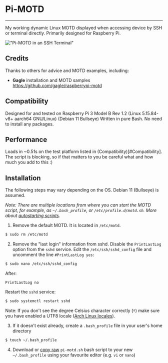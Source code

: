 # Pi-MOTD

---

My working dynamic Linux MOTD displayed when accessing device by SSH or terminal directly. Primarily designed for Raspberry Pi.

!["Pi-MOTD in an SSH Terminal"](https://user-images.githubusercontent.com/727393/229028846-08b79e78-d4a4-46f1-93cc-e83f5d50dc63.png "Pi-MOTD in an SSH Terminal Example")

## Credits
Thanks to others for advice and MOTD examples, including:
* **Gagle** installation and MOTD samples https://github.com/gagle/raspberrypi-motd

## Compatibility
Designed for and tested on Raspberry Pi 3 Model B Rev 1.2 (Linux 5.15.84-v8+ aarch64 GNU/Linux) (Debian 11 Bullseye)
Written in pure Bash. No need to install any packages.

## Performance
Loads in ~0.51s on the test platform listed in (Compatibility)[#Compatibility]. The script is blocking, so if that matters to you be careful what and how much you add to this :) 

## Installation
The following steps may vary depending on the OS. Debian 11 (Bullseye) is assumed.

*Note: There are multiple locations from where you can start the MOTD script, for example, as `~/.bash_profile`, or  `/etc/profile.d/motd.sh`. More about [autostarting scripts](https://wiki.archlinux.org/index.php/Bash#Configuration_file_sourcing_order_at_startup).*

1. Remove the default MOTD. It is located in `/etc/motd`.
  
  ```bash
  $ sudo rm /etc/motd
  ```
  
2. Remove the "last login" information from sshd. Disable the `PrintLastLog` option from the `sshd` service. Edit the `/etc/ssh/sshd_config` file and uncomment the line `#PrintLastLog yes`:
  
  ```bash
  $ sudo nano /etc/ssh/sshd_config
  ```
  
  After:
  
  ```text
  PrintLastLog no
  ```
  
  Restart the `sshd` service:
  
  ```bash
  $ sudo systemctl restart sshd
  ```

Note: If you don't see the degree Celsius character correctly (`º`) make sure you have enabled a UTF8 locale ([Arch Linux locales](https://wiki.archlinux.org/index.php/locale)).

3. If it doesn't exist already, create a `.bash_profile` file in your user's home directory
  ```bash
  $ touch ~/.bash_profile
  ```

4. Download or [copy raw](https://raw.githubusercontent.com/mike-t/pi-motd/main/pi-motd.sh) `pi-motd.sh` bash script to your new `~/.bash_profile` using your favourite editor (e.g. `vi` or `nano`)
